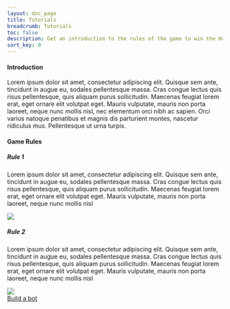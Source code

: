 ```yaml
---
layout: doc_page
title: Tutorials
breadcrumb: Tutorials
toc: false
description: Get an introduction to the rules of the game to win the Halite AI Programming Challenge.
sort_key: 0
---
```


<div class="doc-section" markdown="1">

#### Introduction

Lorem ipsum dolor sit amet, consectetur adipiscing elit. Quisque sem ante, tincidunt in augue eu, sodales pellentesque massa. Cras congue lectus quis risus pellentesque, quis aliquam purus sollicitudin. Maecenas feugiat lorem erat, eget ornare elit volutpat eget. Mauris vulputate, mauris non porta laoreet, neque nunc mollis nisl, nec elementum orci nibh ac sapien. Orci varius natoque penatibus et magnis dis parturient montes, nascetur ridiculus mus. Pellentesque ut urna turpis.

</div>


<div class="doc-section" markdown="1">

#### Game Rules

<div class="column-container">
  <div class="col" markdown="1">

##### Rule 1

Lorem ipsum dolor sit amet, consectetur adipiscing elit. Quisque sem ante, tincidunt in augue eu, sodales pellentesque massa. Cras congue lectus quis risus pellentesque, quis aliquam purus sollicitudin. Maecenas feugiat lorem erat, eget ornare elit volutpat eget. Mauris vulputate, mauris non porta laoreet, neque nunc mollis nisl

  </div>
  <div class="col">
    <img src="/assets/images/game-1.jpg">
  </div>
</div>

<div class="column-container">
  <div class="col" markdown="1">

##### Rule 2

Lorem ipsum dolor sit amet, consectetur adipiscing elit. Quisque sem ante, tincidunt in augue eu, sodales pellentesque massa. Cras congue lectus quis risus pellentesque, quis aliquam purus sollicitudin. Maecenas feugiat lorem erat, eget ornare elit volutpat eget. Mauris vulputate, mauris non porta laoreet, neque nunc mollis nisl

  </div>
  <div class="col">
    <img src="/assets/images/game-2.jpg">
  </div>
</div>

</div>

<div class="build-a-bot text-center">
  <a href="#" class="btn btn-primary">Build a bot</a>
</div>

